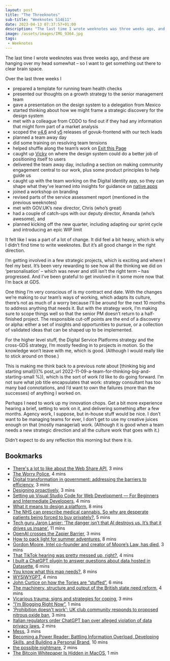 ```yaml
---
layout: post
title: "The Threeknotes"
sub-title: "Weeknotes S14E11"
date: 2023-04-13 07:37:57+01:00
description: "The last time I wrote weeknotes was three weeks ago, and these are hanging over my head somewhat – so I want to get something out there to clear brain space."
image: /assets/images/IMG_9364.jpg
tags:
 - Weeknotes
---
```


The last time I wrote weeknotes was three weeks ago, and these are hanging over my head somewhat – so I want to get something out there to clear brain space. 

Over the last three weeks I

- prepared a template for running team health checks
- presented our thoughts on a growth strategy to the senior management team
- gave a presentation on the design system to a delegation from Mexico
- started thinking about how we might frame a strategic discovery for the design system
- met with a colleague from CDDO to find out if they had any information that might form part of a market analysis
- scoped the [v4.6](https://github.com/alphagov/govuk-frontend/milestone/54) and [v5](https://github.com/alphagov/govuk-frontend/milestone/46) releases of govuk-frontend with our tech leads
- planned a team away day
- did some training on resolving team tensions
- helped shuffle along the team’s work on [Exit this Page](https://github.com/alphagov/govuk-design-system-backlog/issues/213)
- caught up [Vicky](https://www.vickyteinaki.com) on where the design system could do a better job of positioning itself to users
- delivered the team away day, including a section on making community engagement central to our work, plus some product principles to help guide us
- caught up with the team working on the Digital Identity app, so they can shape what they’ve learned into insights for guidance on [native apps](https://github.com/alphagov/govuk-design-system-backlog/issues/275)
- joined a workshop on branding
- revised parts of the service assessment report (mentioned in the previous weeknotes)
- met with GOV.‌UK’s new director, Chris (who’s great)
- had a couple of catch-ups with our deputy director, Amanda (who’s awesome), and
- planned kicking off the new quarter, including adapting our sprint cycle and introducing an epic WIP limit

It felt like I was a part of a lot of change. It did feel a bit heavy, which is why I didn’t find time to write weeknotes. But it’s all good change in the right direction. 

I’m getting involved in a few strategic projects, which is exciting and where I feel my best. It’s been very rewarding to see how all the thinking we did on ‘personalisation’ – which was never and still isn’t the right term – has progressed. And I’ve been grateful to get involved in it some more now that I’m back at GDS.

One thing I’m very conscious of is my contract end date. With the changes we’re making to our team’s ways of working, which adapts its culture, there’s not as much of a worry because I’ll be around for the next 10 months to address anything that needs it. But with the strategy work, I’m making sure to scope things well so that the senior PM doesn’t return to a half-finished project. The responsible cut-off points are the end of a discovery or alpha: either a set of insights and opportunities to pursue, or a collection of validated ideas that can be shaped up to be implemented.

For the higher level stuff, the Digital Service Platforms strategy and the cross-GDS strategy, I’m mostly feeding in to projects in motion. So the knowledge won’t leave with me, which is good. (Although I would really like to stick around on those.)

This is making me think back to a previous note about [thinking big and starting small]({% post_url 2022-11-09-a-team-for-thinking-big-and-starting-small %}), which is the sort of work I’d like to do going forward. I’m not sure what job title encapsulates that work: strategy consultant has too many bad connotations, and I’d want to own the failures (more than the successes) of anything I worked on. 

Perhaps I need to work up my innovation chops. Get a bit more experience hearing a brief, setting to work on it, and delivering something after a few months. Agency work, I suppose, but in-house stuff would be nice. I don’t want to be managing teams for ever, I don’t get to use my creative juices enough on that (mostly managerial) work. (Although it is good when a team needs a new strategic direction and all the culture work that goes with it.)

Didn’t expect to do any reflection this morning but there it is.

## Bookmarks

- [There's a lot to like about the Web Share API](https://www.bryanbraun.com/2023/03/17/theres-a-lot-to-like-about-the-web-share-api/), 3 mins
- [The Worry Police](https://randsinrepose.com/archives/the-worry-police/), 4 mins
- [Digital transformation in government: addressing the barriers to efficiency](https://www.nao.org.uk/reports/digital-transformation-in-government-addressing-the-barriers/), 3 mins
- [Designing proactively](https://chasem.co/2018/02/designing-proactively/), 3 mins
- [Setting up Visual Studio Code for Web Development — For Beginners and Intermediate Developers](https://zellwk.com/blog/beginner-and-intermediate-web-development-setup-2022/), 4 mins
- [What it means to design a platform](https://matthewstrom.com/writing/platform-design/), 8 mins
- [The NHS can prescribe medical cannabis. So why are desperate patients being forced to buy privately?](https://www.theguardian.com/commentisfree/2023/mar/24/nhs-medical-cannabis-patients-private-law-products), 5 mins
- [Tech guru Jaron Lanier: ‘The danger isn’t that AI destroys us. It’s that it drives us insane’](https://www.theguardian.com/technology/2023/mar/23/tech-guru-jaron-lanier-the-danger-isnt-that-ai-destroys-us-its-that-it-drives-us-insane), 11 mins
- [OpenAI crosses the Zapier Barrier](https://automatter.substack.com/p/openai-crosses-the-zapier-barrier), 3 mins
- [How to pack light for summer adventures](https://montane.com/blogs/blog/how-to-pack-light-for-summer-adventures), 8 mins
- [Gordon Moore, Intel co-founder and creator of Moore’s Law, has died](https://www.theverge.com/2023/3/24/23655844/gordon-moore-intel-co-founder-creator-moores-law-died), 3 mins
- [That TikTok hearing was pretty messed up, right?](https://www.theverge.com/2023/3/24/23654831/tiktok-congressional-hearing-xenophobia-china), 4 mins
- [I built a ChatGPT plugin to answer questions about data hosted in Datasette](https://simonwillison.net/2023/Mar/24/datasette-chatgpt-plugin/), 6 mins
- [You know what this map needs?](https://diamondgeezer.blogspot.com/2023/03/you-know-what-this-map-needs.html), 8 mins
- [WYSIWYGPT](https://christianheilmann.com/2023/03/24/wysiwygpt/), 4 mins
- [John Curtice on how the Tories are “stuffed”](https://www.newstatesman.com/the-weekend-interview/2023/03/john-curtice-interview-tories-polls), 6 mins
- [The machinery, structure and output of the British state need reform](https://www.economist.com/leaders/2023/03/23/the-machinery-structure-and-output-of-the-british-state-need-reform), 4 mins
- [Vicarious trauma: signs and strategies for coping](https://www.bma.org.uk/advice-and-support/your-wellbeing/vicarious-trauma/vicarious-trauma-signs-and-strategies-for-coping), 3 mins
- [“I’m Blogging Right Now”](https://thejaymo.tumblr.com/post/713127336999043072/im-blogging-right-now), 1 mins
- ['Prohibition doesn't work': UK club community responds to proposed nitrous oxide ban](https://ra.co/news/78759), 3 mins
- [Italian regulators order ChatGPT ban over alleged violation of data privacy laws](https://www.theverge.com/2023/3/31/23664451/italy-bans-chatgpt-over-data-privacy-laws), 2 mins
- [Mess](https://www.vickyteinaki.com/newsletter/27-mess/), 3 mins
- [Becoming a Power Reader: Battling Information Overload, Developing Skills, and Building a Personal Brand](https://valchanova.me/power-reader/), 10 mins
- [the possible nightmare](https://jarche.com/2023/03/the-possible-nightmare/), 2 mins
- [The Bitcoin Whitepaper Is Hidden in MacOS](https://pxlnv.com/linklog/bitcoin-whitepaper-macos/), 1 min
